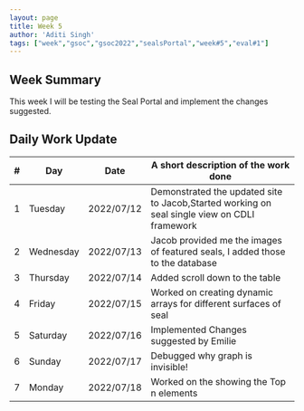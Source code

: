 ```yaml
---
layout: page
title: Week 5
author: 'Aditi Singh'
tags: ["week","gsoc","gsoc2022","sealsPortal","week#5","eval#1"]
---
```


## Week Summary

This week I will be testing the Seal Portal and implement the changes suggested.

## Daily Work Update

|\#|Day|Date|A short description of the work done|  
|---	|---	|---	|---	|  
|1   	| Tuesday	|   2022/07/12	| Demonstrated the updated site to Jacob,Started working on seal single view on CDLI framework |  
|2   	|   Wednesday	|   2022/07/13	|	Jacob provided me the images of featured seals, I added those to the database |  
|3   	| Thursday |  2022/07/14 	| Added scroll down to the table |  
|4   	|  Friday |   2022/07/15	| Worked on creating dynamic arrays for different surfaces of seal |  
|5   	|   Saturday	|   2022/07/16	| Implemented Changes suggested by Emilie |
|6   	|   Sunday |  2022/07/17 | Debugged why graph is invisible! |  
|7   	| Monday 	|   2022/07/18	| Worked on the showing the Top n elements |  


